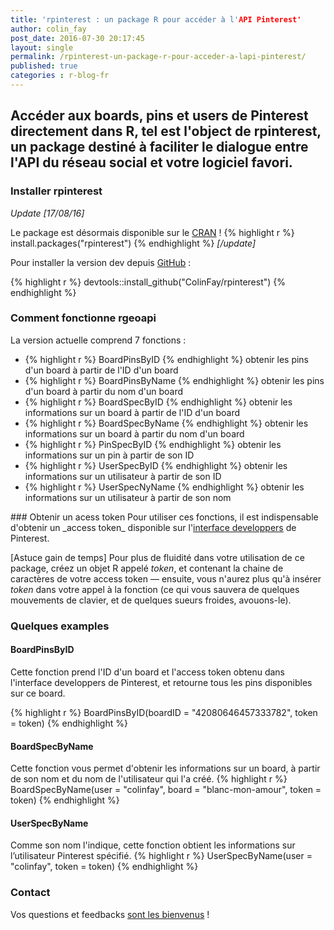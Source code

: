 ```yaml
---
title: 'rpinterest : un package R pour accéder à l'API Pinterest'
author: colin_fay
post_date: 2016-07-30 20:17:45
layout: single
permalink: /rpinterest-un-package-r-pour-acceder-a-lapi-pinterest/
published: true
categories : r-blog-fr
---
```

## Accéder aux boards, pins et users de Pinterest directement dans R, tel est l'object de rpinterest, un package destiné à faciliter le dialogue entre l'API du réseau social et votre logiciel favori. <!--more-->

### Installer rpinterest
_Update [17/08/16]_

Le package est désormais disponible sur le <a href="https://cran.r-project.org/web/packages/rpinterest/index.html">CRAN</a> !
{% highlight r %}
install.packages("rpinterest")
{% endhighlight %}
_[/update]_

Pour installer la version dev depuis <a href="https://github.com/ColinFay/rpinterest" target="_blank">GitHub</a>  :

{% highlight r %} 
devtools::install_github("ColinFay/rpinterest")
{% endhighlight %}

### Comment fonctionne rgeoapi
La version actuelle comprend 7 fonctions :
<ul>
 	<li>{% highlight r %} 
BoardPinsByID
{% endhighlight %} obtenir les pins d'un board à partir de l'ID d'un board</li>
 	<li>{% highlight r %} 
BoardPinsByName
{% endhighlight %} obtenir les pins d'un board à partir du nom d'un board</li>
 	<li>{% highlight r %} 
BoardSpecByID
{% endhighlight %} obtenir les informations sur un board à partir de l'ID d'un board</li>
 	<li>{% highlight r %} 
BoardSpecByName
{% endhighlight %} obtenir les informations sur un board à partir du nom d'un board</li>
 	<li>{% highlight r %} 
PinSpecByID
{% endhighlight %} obtenir les informations sur un pin à partir de son ID</li>
 	<li>{% highlight r %} 
UserSpecByID
{% endhighlight %} obtenir les informations sur un utilisateur à partir de son ID</li>
 	<li>{% highlight r %} 
UserSpecNyName
{% endhighlight %} obtenir les informations sur un utilisateur à partir de son nom</li>
</ul>
### Obtenir un acess token
Pour utiliser ces fonctions, il est indispensable d'obtenir un _access token_ disponible sur l'<a href="https://developers.pinterest.com/tools/access_token/" target="_blank">interface developpers</a> de Pinterest.

[Astuce gain de temps] Pour plus de fluidité dans votre utilisation de ce package, créez un objet R appelé _token_, et contenant la chaine de caractères de votre access token — ensuite, vous n'aurez plus qu'à insérer _token_ dans votre appel à la fonction (ce qui vous sauvera de quelques mouvements de clavier, et de quelques sueurs froides, avouons-le).
### Quelques examples
#### BoardPinsByID
Cette fonction prend l'ID d'un board et l'access token obtenu dans l'interface developpers de Pinterest, et retourne tous les pins disponibles sur ce board.

{% highlight r %} 
BoardPinsByID(boardID = "42080646457333782", token = token)
{% endhighlight %}
#### BoardSpecByName
Cette fonction vous permet d'obtenir les informations sur un board, à partir de son nom et du nom de l'utilisateur qui l'a créé.
{% highlight r %} 
BoardSpecByName(user = "colinfay", board = "blanc-mon-amour", token = token)
{% endhighlight %}
#### UserSpecByName
Comme son nom l'indique, cette fonction obtient les informations sur l’utilisateur Pinterest spécifié.
{% highlight r %} 
<span class="pl-c">UserSpecByName(user = "colinfay", token = token)
{% endhighlight %}
### Contact
Vos questions et feedbacks <a href="mailto:contact@colinfay.me">sont les bienvenus</a> !


